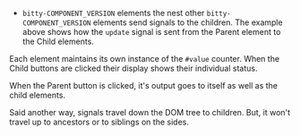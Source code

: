- `bitty-COMPONENT_VERSION` elements the nest other 
`bitty-COMPONENT_VERSION` elements send signals to the
children. The example above shows how the
`update` signal is sent from the Parent
element to the Child elements. 

Each element maintains its own instance
of the `#value` counter. When the Child
buttons are clicked their display shows
their individual status. 

When the Parent button is clicked, it's
output goes to itself as well as the
child elements. 

Said another way, signals travel down
the DOM tree to children. But, it 
won't travel up to ancestors or 
to siblings on the sides.